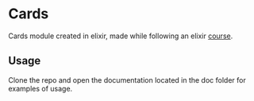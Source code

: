 # Cards
Cards module created in elixir, made while following an elixir [course](https://www.udemy.com/the-complete-elixir-and-phoenix-bootcamp-and-tutorial/learn/v4/overview). 

## Usage
Clone the repo and open the documentation located in the doc folder for examples of usage.
